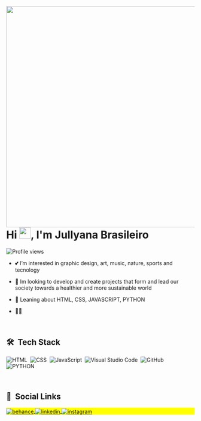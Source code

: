 
<img align="right" height="590em" src="https://raw.githubusercontent.com/gist/jullyanabrasileiro/119a1239bdff114dc60b7882be0de950/raw/8eadcca820aabd70d8d9cf91b4b68401f485dab2/jullyanabrasileiro-readme.svg"/>

<h1 align="left">Hi <img src="https://raw.githubusercontent.com/kaueMarques/kaueMarques/master/hi.gif" width="30px">, I'm Jullyana Brasileiro</h1>

<p align="left"> <img src="https://komarev.com/ghpvc/?username=maykbrito&color=yellow" alt="Profile views" /> </p>


- 💕 I’m interested in graphic design, art, music, nature, sports and tecnology

- 💬 Im looking to develop and create projects that form and lead our society towards a healthier and more sustainable world

- 📌 Leaning about HTML, CSS, JAVASCRIPT, PYTHON

- 🏳‍🌈 

<br>

## 🛠 &nbsp;Tech Stack

![HTML](https://img.shields.io/badge/-HTML-05122A?style=flat&logo=HTML5)&nbsp;
![CSS](https://img.shields.io/badge/-CSS-05122A?style=flat&logo=CSS3&logoColor=1572B6)&nbsp;
![JavaScript](https://img.shields.io/badge/-JavaScript-05122A?style=flat&logo=javascript)&nbsp;
![Visual Studio Code](https://img.shields.io/badge/-Visual%20Studio%20Code-05122A?style=flat&logo=visual-studio-code&logoColor=007ACC)&nbsp;
![GitHub](https://img.shields.io/badge/-GitHub-05122A?style=flat&logo=github)&nbsp;
![PYTHON](https://img.shields.io/badge/-PYTHON-05122A?style=flat&logo=PYTHON)&nbsp;
<!-- ![React](https://img.shields.io/badge/-React-05122A?style=flat&logo=react)&nbsp; -->
<!-- ![Git](https://img.shields.io/badge/-Git-05122A?style=flat&logo=git)&nbsp; -->
<!-- ![Node.js](https://img.shields.io/badge/-Node.js-05122A?style=flat&logo=node.js)&nbsp; -->
<!-- ![Markdown](https://img.shields.io/badge/-Markdown-05122A?style=flat&logo=markdown)&nbsp;  -->

<!-- ![PostgreSQL](https://img.shields.io/badge/-PostgreSQL-05122A?style=flat&logo=postgresql)&nbsp;  -->
<!-- ![SQLite](https://img.shields.io/badge/-SQLite-05122A?style=flat&logo=sqlite)&nbsp;  -->

<br>

## 📱 &nbsp;Social Links

<p align="left" style="background:yellow">
<a href="https://www.behance.net/jullyanabrasileiro" target="_blank">
  <img align="center" src="https://img.shields.io/badge/-jullyanabrasileiro-05122A?style=flat&logo=behance" alt="behance"/>  
</a>
<a href="https://www.linkedin.com/in/jullyana-brasileiro/" target="_blank">
  <img align="center" src="https://img.shields.io/badge/-jullyanabrasileiro-05122A?style=flat&logo=linkedin" alt="linkedin"/>
</a>
<a href="https://www.instagram.com/jullyanabrasileiro/" target="_blank">
 <img align="center" src="https://img.shields.io/badge/-jullyanabrasileiro-05122A?style=flat&logo=instagram" alt="instagram"/>

<!-- 
## ⚙️ &nbsp;GitHub Analytics

<p align="left">
<img width="530em" src="https://github-readme-stats.vercel.app/api?username=maykbrito&show_icons=true&theme=vision-friendly-dark" alt="maykbrito's stats"/>
<img width="530em" src="https://github-readme-stats.vercel.app/api/top-langs/?username=maykbrito&layout=compact&theme=vision-friendly-dark" alt="maykbrito's most languages"/>
</p>

<br><br>

## 👨🏽‍🦲 &nbsp;Social Links

<p align="left" style="background:yellow">
<a href="https://codepen.io/maykbrito" target="_blank">
  <img align="center" src="https://img.shields.io/badge/-maykbrito-05122A?style=flat&logo=codepen" alt="codepen"/>
</a>
<a href="https://twitter.com/maykbrito" target="_blank">
  <img align="center" src="https://img.shields.io/badge/-maykbrito-05122A?style=flat&logo=twitter" alt="twitter"/>  
</a>
<a href="https://linkedin.com/in/maykbrito" target="_blank">
  <img align="center" src="https://img.shields.io/badge/-maykbrito-05122A?style=flat&logo=linkedin" alt="linkedin"/>
</a>
<a href="https://instagram.com/maykbrito" target="_blank">
 <img align="center" src="https://img.shields.io/badge/-maykbrito-05122A?style=flat&logo=instagram" alt="instagram"/>
</a>
<a href="https://youtube.com/maykbrito" target="_blank">
 <img align="center" src="https://img.shields.io/badge/-maykbrito-05122A?style=flat&logo=youtube" alt="youtube"/>
</a>
</p>

<img width="500em" src="https://github-readme-twitter-gazf.vercel.app/api?id=maykbrito&layout=wide&show_reply=off&show_retweet=off" />
-->

<!--
**maykbrito/maykbrito** is a ✨ _special_ ✨ repository because its `README.md` (this file) appears on your GitHub profile.

Here are some ideas to get you started:

- 🔭 I’m currently working on ...
- 🌱 I’m currently learning ...
- 👯 I’m looking to collaborate on ...
- 🤔 I’m looking for help with ...
- 💬 Ask me about ...
- 📫 How to reach me: ...
- 😄 Pronouns: ...
- ⚡ Fun fact: ...
-->
